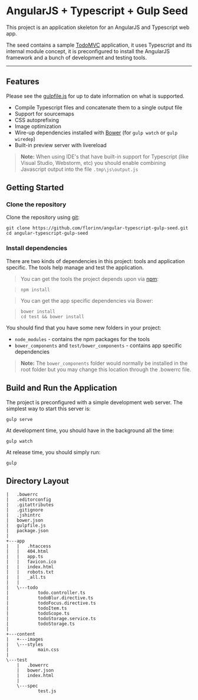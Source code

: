 AngularJS + Typescript + Gulp Seed
===================


This project is an application skeleton for an AngularJS and Typescript web app.

The seed contains a sample [TodoMVC](https://github.com/tastejs/todomvc/tree/gh-pages/examples/typescript-angular) application, it uses Typescript and its internal module concept, it is preconfigured to install the AngularJS framework and a bunch of development and testing tools.

----------


Features
-------------

Please see the [gulpfile.js](https://github.com/florinn/angular-typescript-gulp-seed/blob/master/gulpfile.js) for up to date information on what is supported.

* Compile Typescript files and concatenate them to a single output file
* Support for sourcemaps
* CSS autoprefixing
* Image optimization
* Wire-up dependencies installed with [Bower](http://bower.io/) (for `gulp watch` or `gulp wiredep`)
* Built-in preview server with livereload

> **Note:** When using IDE's that have built-in support for Typescript (like Visual Studio, Webstorm, etc) you should enable combining Javascript output into the file `.tmp\js\output.js`


Getting Started
-------------

### Clone the repository

Clone the repository using [git](http://git-scm.com/):

```
git clone https://github.com/florinn/angular-typescript-gulp-seed.git
cd angular-typescript-gulp-seed
```

### Install dependencies

There are two kinds of dependencies in this project: tools and application specific. The tools help manage and test the application.

> You can get the tools the project depends upon via [npm](https://www.npmjs.org/):

> ``` 
> npm install
> ```

> You can get the app specific dependencies via Bower:

> ```
> bower install
> cd test && bower install
> ```

You should find that you have some new folders in your project:

* `node_modules` - contains the npm packages for the tools
* `bower_components` and `test/bower_components` - contains app specific dependencies

> **Note:** The `bower_components` folder would normally be installed in the root folder but you may change this location through the .bowerrc file.


Build and Run the Application
-------------

The project is preconfigured with a simple development web server. The simplest way to start this server is:

```
gulp serve
```

At development time, you should have in the background all the time:

```
gulp watch
```

At release time, you should simply run:

```
gulp
```


Directory Layout
-------------

```
|   .bowerrc
|   .editorconfig
|   .gitattributes
|   .gitignore
|   .jshintrc
|   bower.json
|   gulpfile.js
|   package.json
|   
+---app
|   |   .htaccess
|   |   404.html
|   |   app.ts
|   |   favicon.ico
|   |   index.html
|   |   robots.txt
|   |   _all.ts
|   |   
|   \---todo
|           todo.controller.ts
|           todoBlur.directive.ts
|           todoFocus.directive.ts
|           todoItem.ts
|           todoScope.ts
|           todoStorage.service.ts
|           todoStorage.ts
|           
+---content
|   +---images
|   \---styles
|           main.css
|           
\---test
    |   .bowerrc
    |   bower.json
    |   index.html
    |   
    \---spec
            test.js            
```


